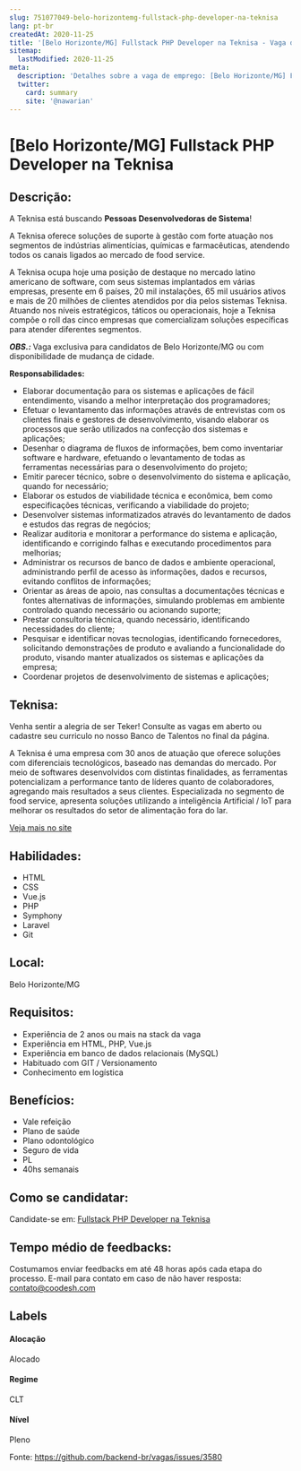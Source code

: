 ```yaml
---
slug: 751077049-belo-horizontemg-fullstack-php-developer-na-teknisa
lang: pt-br
createdAt: 2020-11-25
title: '[Belo Horizonte/MG] Fullstack PHP Developer na Teknisa - Vaga de Emprego'
sitemap:
  lastModified: 2020-11-25
meta:
  description: 'Detalhes sobre a vaga de emprego: [Belo Horizonte/MG] Fullstack PHP Developer na Teknisa'
  twitter:
    card: summary
    site: '@nawarian'
---
```


# [Belo Horizonte/MG] Fullstack PHP Developer na Teknisa

## Descrição: 
 <p>A Teknisa está buscando <strong>Pessoas Desenvolvedoras de Sistema</strong>!</p>
<p>A Teknisa oferece soluções de suporte à gestão com forte atuação nos segmentos de indústrias alimentícias, químicas e farmacêuticas, atendendo todos os canais ligados ao mercado de food service.</p>
<p>A Teknisa ocupa hoje uma posição de destaque no mercado latino americano de software, com seus sistemas implantados em várias empresas, presente em 6 países, 20 mil instalações, 65 mil usuários ativos e mais de 20 milhões de clientes atendidos por dia pelos sistemas Teknisa. Atuando nos níveis estratégicos, táticos ou operacionais, hoje a Teknisa compõe o roll das cinco empresas que comercializam soluções específicas para atender diferentes segmentos.&nbsp;</p>
<p><strong><em>OBS.: </em></strong>Vaga exclusiva para candidatos de Belo Horizonte/MG ou com disponibilidade de mudança de cidade.</p>
<p><strong>Responsabilidades:</strong></p>
<ul>
<li>Elaborar documentação para os sistemas e aplicações de fácil entendimento, visando a melhor interpretação dos programadores;</li>
<li>Efetuar o levantamento das informações através de entrevistas com os clientes finais e gestores de desenvolvimento, visando elaborar os processos que serão utilizados na confecção dos sistemas e aplicações;</li>
<li>Desenhar o diagrama de fluxos de informações, bem como inventariar software e hardware, efetuando o levantamento de todas as ferramentas necessárias para o desenvolvimento do projeto;</li>
<li>Emitir parecer técnico, sobre o desenvolvimento do sistema e aplicação, quando for necessário;</li>
<li>Elaborar os estudos de viabilidade técnica e econômica, bem como especificações técnicas, verificando a viabilidade do projeto;</li>
<li>Desenvolver sistemas informatizados através do levantamento de dados e estudos das regras de negócios;</li>
<li>Realizar auditoria e monitorar a performance do sistema e aplicação, identificando e corrigindo falhas e executando procedimentos para melhorias;</li>
<li>Administrar os recursos de banco de dados e ambiente operacional, administrando perfil de acesso às informações, dados e recursos, evitando conflitos de informações;</li>
<li>Orientar as áreas de apoio, nas consultas a documentações técnicas e fontes alternativas de informações, simulando problemas em ambiente controlado quando necessário ou acionando suporte;</li>
<li>Prestar consultoria técnica, quando necessário, identificando necessidades do cliente;</li>
<li>Pesquisar e identificar novas tecnologias, identificando fornecedores, solicitando demonstrações de produto e avaliando a funcionalidade do produto, visando manter atualizados os sistemas e aplicações da empresa;</li>
<li>Coordenar projetos de desenvolvimento de sistemas e aplicações;</li>
</ul>

## Teknisa: 
 <p>Venha sentir a alegria de ser Teker! Consulte as vagas em aberto ou cadastre seu curriculo no nosso Banco de Talentos no final da página.</p>

<p>A Teknisa é uma empresa com 30 anos de atuação que oferece soluções com diferenciais tecnológicos, baseado nas demandas do mercado. Por meio de softwares desenvolvidos com distintas finalidades, as ferramentas potencializam a performance tanto de líderes quanto de colaboradores, agregando mais resultados a seus clientes. Especializada no segmento de food service, apresenta soluções utilizando a inteligência Artificial / IoT para melhorar os resultados do setor de alimentação fora do lar.</p><a href='https://coodesh.com/empresas/teknisa'>Veja mais no site</a>

 ## Habilidades: 
 - HTML 
- CSS 
- Vue.js 
- PHP 
- Symphony 
- Laravel 
- Git

## Local: 
 Belo Horizonte/MG

## Requisitos: 
 - Experiência de 2 anos ou mais na stack da vaga 
- Experiência em HTML, PHP, Vue.js 
- Experiência em banco de dados relacionais (MySQL) 
- Habituado com GIT / Versionamento 
- Conhecimento em logística

## Benefícios: 
 - Vale refeição 
- Plano de saúde 
- Plano odontológico 
- Seguro de vida 
- PL 
- 40hs semanais

## Como se candidatar:
Candidate-se em: [Fullstack PHP Developer na Teknisa](https://coodesh.com/vagas/fullstack-php-developer-20201125?origin=github&modal=open)

## Tempo médio de feedbacks:
 Costumamos enviar feedbacks em até 48 horas após cada etapa do processo. E-mail para contato em caso de não haver resposta: [contato@coodesh.com](mailto:contato@coodesh.com)

## Labels
#### Alocação
Alocado

#### Regime
CLT

#### Nível
Pleno

Fonte: https://github.com/backend-br/vagas/issues/3580